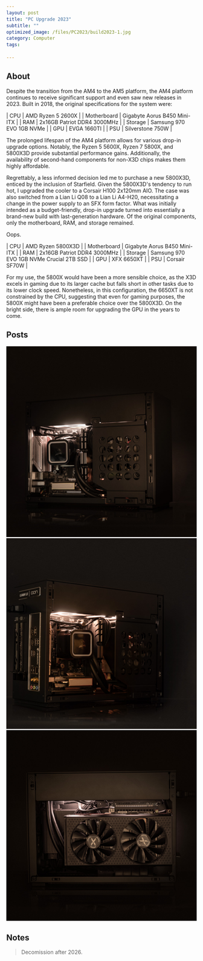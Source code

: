 ```yaml
---
layout: post
title: "PC Upgrade 2023"
subtitle: "" 
optimized_image: /files/PC2023/build2023-1.jpg
category: Computer
tags:

---
```


## About

Despite the transition from the AM4 to the AM5 platform, the AM4 platform continues to receive significant support and even saw new releases in 2023. Built in 2018, the original specifications for the system were:

| CPU         | AMD Ryzen 5 2600X                         |
| Motherboard | Gigabyte Aorus B450 Mini-ITX              |
| RAM         | 2x16GB Patriot DDR4 3000MHz               |
| Storage     | Samsung 970 EVO 1GB NVMe                  |
| GPU         | EVGA 1660TI                               |
| PSU         | Silverstone 750W                          |

The prolonged lifespan of the AM4 platform allows for various drop-in upgrade options. Notably, the Ryzen 5 5600X, Ryzen 7 5800X, and 5800X3D provide substantial performance gains. Additionally, the availability of second-hand components for non-X3D chips makes them highly affordable.

Regrettably, a less informed decision led me to purchase a new 5800X3D, enticed by the inclusion of Starfield. Given the 5800X3D's tendency to run hot, I upgraded the cooler to a Corsair H100 2x120mm AIO. The case was also switched from a Lian Li Q08 to a Lian Li A4-H20, necessitating a change in the power supply to an SFX form factor. What was initially intended as a budget-friendly, drop-in upgrade turned into essentially a brand-new build with last-generation hardware. Of the original components, only the motherboard, RAM, and storage remained.

Oops. 

| CPU         | AMD Ryzen 5800X3D                        |
| Motherboard | Gigabyte Aorus B450 Mini-ITX             |
| RAM         | 2x16GB Patriot DDR4 3000MHz              |
| Storage     | Samsung 970 EVO 1GB NVMe Crucial 2TB SSD |
| GPU         | XFX 6650XT                               |
| PSU         | Corsair SF70W                            |

For my use, the 5800X would have been a more sensible choice, as the X3D excels in gaming due to its larger cache but falls short in other tasks due to its lower clock speed. Nonetheless, in this configuration, the 6650XT is not constrained by the CPU, suggesting that even for gaming purposes, the 5800X might have been a preferable choice over the 5800X3D. On the bright side, there is ample room for upgrading the GPU in the years to come.

## Posts

<img src="/files/PC2023/build2023-1.jpg">

<img src="/files/PC2023/build2023-2.jpg">

<img src="/files/PC2023/build2023-4.jpg">

## Notes

> Decomission after 2026.